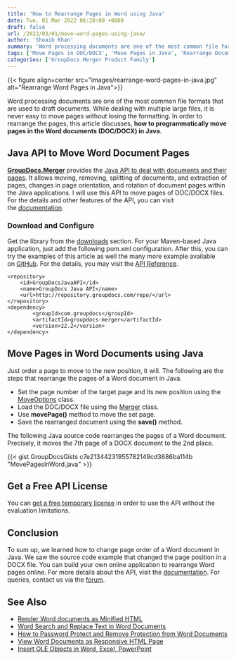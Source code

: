 ```yaml
---
title: 'How to Rearrange Pages in Word using Java'
date: Tue, 01 Mar 2022 06:28:00 +0000
draft: false
url: /2022/03/01/move-word-pages-using-java/
author: 'Shoaib Khan'
summary: 'Word processing documents are one of the most common file formats that are used to draft documents. While dealing with multiple large files, it is never easy to move pages without losing the formatting. In order to rearrange the pages, this article discusses, **how to programmatically move pages in the Word documents (DOC/DOCX) in Java**.'
tags: ['Move Pages in DOC/DOCX', 'Move Pages in Java', 'Rearrange Document', 'Rearrange Document Pages in Java', 'Rearrange Pages in Java', 'Rearrange pages in Word']
categories: ['GroupDocs.Merger Product Family']
---
```




{{< figure align=center src="images/rearrange-word-pages-in-java.jpg" alt="Rearrange Word Pages in Java">}}


Word processing documents are one of the most common file formats that are used to draft documents. While dealing with multiple large files, it is never easy to move pages without losing the formatting. In order to rearrange the pages, this article discusses, **how to programmatically move pages in the Word documents (DOC/DOCX) in Java**.

## Java API to Move Word Document Pages

**[GroupDocs.Merger](https://products.groupdocs.com/merger/)** provides the [Java API to deal with documents and their pages](https://products.groupdocs.com/merger/java/). It allows moving, removing, splitting of documents, and extraction of pages, changes in page orientation, and rotation of document pages within the Java applications. I will use this API to move pages of DOC/DOCX files. For the details and other features of the API, you can visit the [documentation](https://docs.groupdocs.com/merger/).

### Download and Configure

Get the library from the [downloads](https://downloads.groupdocs.com/merger/) section. For your Maven-based Java application, just add the following pom.xml configuration. After this, you can try the examples of this article as well the many more example available on [GitHub](https://github.com/groupdocs-merger). For the details, you may visit the [API Reference](https://apireference.groupdocs.com/merger/java).

```
<repository>
	<id>GroupDocsJavaAPI</id>
	<name>GroupDocs Java API</name>
	<url>http://repository.groupdocs.com/repo/</url>
</repository>
<dependency>
        <groupId>com.groupdocs</groupId>
        <artifactId>groupdocs-merger</artifactId>
        <version>22.2</version> 
</dependency>
```

## Move Pages in Word Documents using Java

Just order a page to move to the new position, it will. The following are the steps that rearrange the pages of a Word document in Java.

*   Set the page number of the target page and its new position using the [MoveOptions](https://apireference.groupdocs.com/merger/java/com.groupdocs.merger.domain.options/MoveOptions) class.
*   Load the DOC/DOCX file using the [Merger](https://apireference.groupdocs.com/merger/java/com.groupdocs.merger/Merger) class.
*   Use **movePage()** method to move the set page.
*   Save the rearranged document using the **save()** method.

The following Java source code rearranges the pages of a Word document. Precisely, it moves the 7th page of a DOCX document to the 2nd place.

{{< gist GroupDocsGists c7e21344231955782149cd3686ba114b "MovePagesInWord.java" >}}

## Get a Free API License

You can [get a free temporary license](https://purchase.groupdocs.com/temporary-license) in order to use the API without the evaluation limitations.

## Conclusion

To sum up, we learned how to change page order of a Word document in Java. We saw the source code example that changed the page position in a DOCX file. You can build your own online application to rearrange Word pages online. For more details about the API, visit the [documentation](https://docs.groupdocs.com/merger/java/). For queries, contact us via the [forum](https://forum.groupdocs.com/).

## See Also

*   [Render Word documents as Minified HTML](https://blog.groupdocs.com/2022/03/04/render-word-documents-as-minified-html-in-java/)
*   [Word Search and Replace Text in Word Documents](https://blog.groupdocs.com/2022/02/04/find-and-replace-text-in-word-documents-using-java/)
*   [How to Password Protect and Remove Protection from Word Documents](https://blog.groupdocs.com/2022/02/02/lock-unlock-word-documents-with-password-in-java/)
*   [View Word Documents as Responsive HTML Page](https://blog.groupdocs.com/2021/09/23/view-word-documents-as-responsive-html-page-using-java/)
*   [Insert OLE Objects in Word, Excel, PowerPoint](https://blog.groupdocs.com/2020/10/19/insert-ole-objects-in-word-excel-powerpoint-with-java/)





